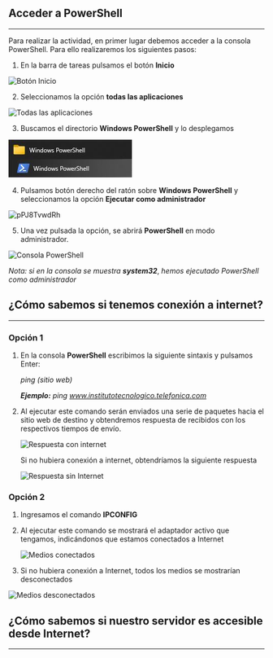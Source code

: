## Acceder a PowerShell

---

Para realizar la actividad, en primer lugar debemos acceder a la consola PowerShell. Para ello realizaremos los siguientes pasos:

1. En la barra de tareas pulsamos el botón **Inicio**  

![Botón Inicio](C:\Users\daelr\OneDrive\Documentos\GitHub\Daelrick\MP_0614\images\PowerShell\JfOgWPMsL7.jpg)


2. Seleccionamos la opción **todas las aplicaciones**

![Todas las aplicaciones](C:\Users\daelr\OneDrive\Documentos\GitHub\Daelrick\MP_0614\images\PowerShell\5SN6d0OKvm.jpg)


3. Buscamos el directorio **Windows PowerShell** y lo desplegamos 

![Windows PowerShell](https://github.com/Daelrick/MP_0614/blob/main/images/PowerShell/y6OUiCrDA0.jpg?raw=true)


4. Pulsamos botón derecho del ratón sobre **Windows PowerShell** y seleccionamos la opción **Ejecutar como administrador**

![pPJ8TvwdRh](C:\Users\daelr\OneDrive\Documentos\GitHub\Daelrick\MP_0614\images\PowerShell\pPJ8TvwdRh.jpg)


5. Una vez pulsada la opción, se abrirá **PowerShell** en modo administrador.

![Consola PowerShell](C:\Users\daelr\OneDrive\Documentos\GitHub\Daelrick\MP_0614\images\PowerShell\n34s7me3hM.jpg)

*Nota: si en la consola se muestra* ***system32***, *hemos ejecutado PowerShell como administrador*





## ¿Cómo sabemos si tenemos conexión a internet? 

------

### Opción 1

1. En la consola **PowerShell** escribimos la siguiente sintaxis y pulsamos Enter:

   *ping (sitio web)*

   ***Ejemplo:*** *ping www.institutotecnologico.telefonica.com*

2. Al ejecutar este comando serán enviados una serie de paquetes hacia el sitio web de destino y obtendremos respuesta de recibidos con los respectivos tiempos de envío.

   ![Respuesta con internet](C:\Users\daelr\OneDrive\Documentos\GitHub\Daelrick\MP_0614\images\PowerShell\54G1JjF8C7.jpg)
   
    


   Si no hubiera conexión a internet, obtendríamos la siguiente respuesta

   ![Respuesta sin Internet](C:\Users\daelr\OneDrive\Documentos\GitHub\Daelrick\MP_0614\images\PowerShell\ksi3SF0nW4.jpg)



### Opción 2

1. Ingresamos el comando **IPCONFIG**

2. Al ejecutar este comando se mostrará el adaptador activo que tengamos, indicándonos que estamos conectados a Internet

   ![Medios conectados](C:\Users\daelr\OneDrive\Documentos\GitHub\Daelrick\MP_0614\images\PowerShell\WGAVAu0MM4.jpg)

3. Si no hubiera conexión a Internet, todos los medios se mostrarían desconectados

![Medios desconectados](C:\Users\daelr\OneDrive\Documentos\GitHub\Daelrick\MP_0614\images\PowerShell\RxcFoxxJFv.jpg)





##   ¿Cómo sabemos si nuestro servidor es accesible desde Internet? 

---









